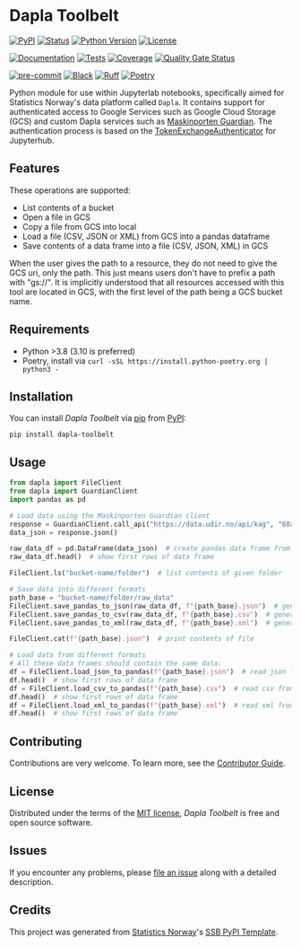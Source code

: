 # Dapla Toolbelt

[![PyPI](https://img.shields.io/pypi/v/dapla-toolbelt.svg)][pypi status]
[![Status](https://img.shields.io/pypi/status/dapla-toolbelt.svg)][pypi status]
[![Python Version](https://img.shields.io/pypi/pyversions/dapla-toolbelt)][pypi status]
[![License](https://img.shields.io/pypi/l/dapla-toolbelt)][license]

[![Documentation](https://github.com/statisticsnorway/dapla-toolbelt/actions/workflows/docs.yml/badge.svg)][documentation]
[![Tests](https://github.com/statisticsnorway/dapla-toolbelt/actions/workflows/tests.yml/badge.svg)][tests]
[![Coverage](https://sonarcloud.io/api/project_badges/measure?project=statisticsnorway_dapla-toolbelt&metric=coverage&token=b96c38fb7274dc756da920ad8bf22a73d86e6d5f)](https://sonarcloud.io/summary/new_code?id=statisticsnorway_dapla-toolbelt)
[![Quality Gate Status](https://sonarcloud.io/api/project_badges/measure?project=statisticsnorway_dapla-toolbelt&metric=alert_status&token=b96c38fb7274dc756da920ad8bf22a73d86e6d5f)](https://sonarcloud.io/summary/new_code?id=statisticsnorway_dapla-toolbelt)

[![pre-commit](https://img.shields.io/badge/pre--commit-enabled-brightgreen?logo=pre-commit&logoColor=white)][pre-commit]
[![Black](https://img.shields.io/badge/code%20style-black-000000.svg)][black]
[![Ruff](https://img.shields.io/endpoint?url=https://raw.githubusercontent.com/astral-sh/ruff/main/assets/badge/v2.json)](https://github.com/astral-sh/ruff)
[![Poetry](https://img.shields.io/endpoint?url=https://python-poetry.org/badge/v0.json)][poetry]

[pypi status]: https://pypi.org/project/dapla-toolbelt/
[documentation]: https://statisticsnorway.github.io/dapla-toolbelt
[tests]: https://github.com/statisticsnorway/dapla-toolbelt/actions?workflow=Tests

[sonarcov]: https://sonarcloud.io/summary/overall?id=statisticsnorway_dapla-toolbelt
[sonarquality]: https://sonarcloud.io/summary/overall?id=statisticsnorway_dapla-toolbelt
[pre-commit]: https://github.com/pre-commit/pre-commit
[black]: https://github.com/psf/black
[poetry]: https://python-poetry.org/

Python module for use within Jupyterlab notebooks, specifically aimed for Statistics Norway's data platform called
`Dapla`. It contains support for authenticated access to Google Services such as Google Cloud Storage (GCS) and custom
Dapla services such as [Maskinporten Guardian](https://github.com/statisticsnorway/maskinporten-guardian). The
authentication process is based on the [TokenExchangeAuthenticator](https://github.com/statisticsnorway/jupyterhub-extensions/tree/main/TokenExchangeAuthenticator)
for Jupyterhub.

## Features

These operations are supported:
* List contents of a bucket
* Open a file in GCS
* Copy a file from GCS into local
* Load a file (CSV, JSON or XML) from GCS into a pandas dataframe
* Save contents of a data frame into a file (CSV, JSON, XML) in GCS

When the user gives the path to a resource, they do not need to give the GCS uri, only the path.
This just means users don't have to prefix a path with "gs://".
It is implicitly understood that all resources accessed with this tool are located in GCS,
with the first level of the path being a GCS bucket name.

## Requirements

- Python >3.8 (3.10 is preferred)
- Poetry, install via `curl -sSL https://install.python-poetry.org | python3 -`

## Installation

You can install _Dapla Toolbelt_ via [pip] from [PyPI]:

```console
pip install dapla-toolbelt
```

## Usage

``` python
from dapla import FileClient
from dapla import GuardianClient
import pandas as pd

# Load data using the Maskinporten Guardian client
response = GuardianClient.call_api("https://data.udir.no/api/kag", "88ace991-7871-4ccc-aaec-8fb6d78ed04e", "udir:datatilssb")
data_json = response.json()

raw_data_df = pd.DataFrame(data_json)  # create pandas data frame from json
raw_data_df.head()  # show first rows of data frame

FileClient.ls("bucket-name/folder")  # list contents of given folder

# Save data into different formats
path_base = "bucket-name/folder/raw_data"
FileClient.save_pandas_to_json(raw_data_df, f"{path_base}.json")  # generate json from data frame, and save to given path
FileClient.save_pandas_to_csv(raw_data_df, f"{path_base}.csv")  # generate csv from data frame, and save to given path
FileClient.save_pandas_to_xml(raw_data_df, f"{path_base}.xml")  # generate xml from data frame, and save to given path

FileClient.cat(f"{path_base}.json")  # print contents of file

# Load data from different formats
# All these data frames should contain the same data:
df = FileClient.load_json_to_pandas(f"{path_base}.json")  # read json from path and load into pandas data frame
df.head()  # show first rows of data frame
df = FileClient.load_csv_to_pandas(f"{path_base}.csv")  # read csv from path and load into pandas data frame
df.head()  # show first rows of data frame
df = FileClient.load_xml_to_pandas(f"{path_base}.xml")  # read xml from path and load into pandas data frame
df.head()  # show first rows of data frame

```

## Contributing

Contributions are very welcome.
To learn more, see the [Contributor Guide].

## License

Distributed under the terms of the [MIT license][license],
_Dapla Toolbelt_ is free and open source software.

## Issues

If you encounter any problems,
please [file an issue] along with a detailed description.

## Credits

This project was generated from [Statistics Norway]'s [SSB PyPI Template].

[statistics norway]: https://www.ssb.no/en
[pypi]: https://pypi.org/
[ssb pypi template]: https://github.com/statisticsnorway/ssb-pypitemplate
[file an issue]: https://github.com/statisticsnorway/dapla-toolbelt/issues
[pip]: https://pip.pypa.io/

<!-- github-only -->

[license]: https://github.com/statisticsnorway/dapla-toolbelt/blob/main/LICENSE
[contributor guide]: https://github.com/statisticsnorway/dapla-toolbelt/blob/main/CONTRIBUTING.md
[reference guide]: https://statisticsnorway.github.io/dapla-toolbelt/reference.html
